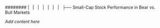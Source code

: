 ######## |   |   |   |   |   |   |   ├── Small-Cap Stock Performance in Bear vs. Bull Markets

*Add content here*